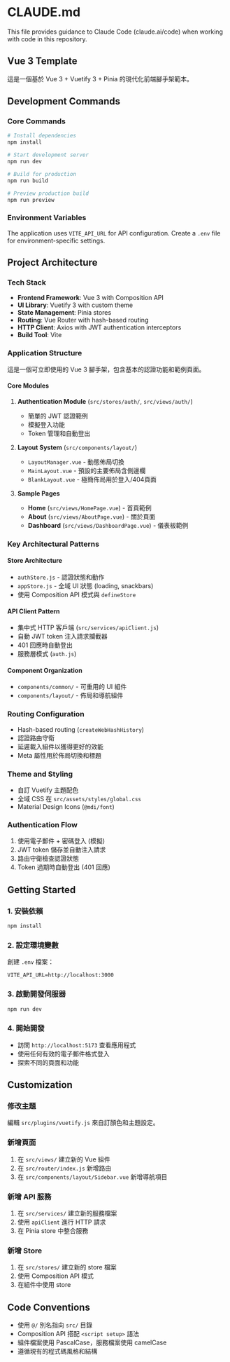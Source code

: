 # CLAUDE.md

This file provides guidance to Claude Code (claude.ai/code) when working with code in this repository.

## Vue 3 Template

這是一個基於 Vue 3 + Vuetify 3 + Pinia 的現代化前端腳手架範本。

## Development Commands

### Core Commands
```bash
# Install dependencies
npm install

# Start development server
npm run dev

# Build for production
npm run build

# Preview production build
npm run preview
```

### Environment Variables
The application uses `VITE_API_URL` for API configuration. Create a `.env` file for environment-specific settings.

## Project Architecture

### Tech Stack
- **Frontend Framework**: Vue 3 with Composition API
- **UI Library**: Vuetify 3 with custom theme
- **State Management**: Pinia stores
- **Routing**: Vue Router with hash-based routing
- **HTTP Client**: Axios with JWT authentication interceptors
- **Build Tool**: Vite

### Application Structure

這是一個可立即使用的 Vue 3 腳手架，包含基本的認證功能和範例頁面。

#### Core Modules
1. **Authentication Module** (`src/stores/auth/`, `src/views/auth/`)
   - 簡單的 JWT 認證範例
   - 模擬登入功能
   - Token 管理和自動登出

2. **Layout System** (`src/components/layout/`)
   - `LayoutManager.vue` - 動態佈局切換
   - `MainLayout.vue` - 預設的主要佈局含側邊欄
   - `BlankLayout.vue` - 極簡佈局用於登入/404頁面

3. **Sample Pages**
   - **Home** (`src/views/HomePage.vue`) - 首頁範例
   - **About** (`src/views/AboutPage.vue`) - 關於頁面
   - **Dashboard** (`src/views/DashboardPage.vue`) - 儀表板範例

### Key Architectural Patterns

#### Store Architecture
- `authStore.js` - 認證狀態和動作
- `appStore.js` - 全域 UI 狀態 (loading, snackbars)
- 使用 Composition API 模式與 `defineStore`

#### API Client Pattern
- 集中式 HTTP 客戶端 (`src/services/apiClient.js`)
- 自動 JWT token 注入請求攔截器
- 401 回應時自動登出
- 服務層模式 (`auth.js`)

#### Component Organization
- `components/common/` - 可重用的 UI 組件
- `components/layout/` - 佈局和導航組件

### Routing Configuration
- Hash-based routing (`createWebHashHistory`)
- 認證路由守衛
- 延遲載入組件以獲得更好的效能
- Meta 屬性用於佈局切換和標題

### Theme and Styling
- 自訂 Vuetify 主題配色
- 全域 CSS 在 `src/assets/styles/global.css`
- Material Design Icons (`@mdi/font`)

### Authentication Flow
1. 使用電子郵件 + 密碼登入 (模擬)
2. JWT token 儲存並自動注入請求
3. 路由守衛檢查認證狀態
4. Token 過期時自動登出 (401 回應)

## Getting Started

### 1. 安裝依賴
```bash
npm install
```

### 2. 設定環境變數
創建 `.env` 檔案：
```env
VITE_API_URL=http://localhost:3000
```

### 3. 啟動開發伺服器
```bash
npm run dev
```

### 4. 開始開發
- 訪問 `http://localhost:5173` 查看應用程式
- 使用任何有效的電子郵件格式登入
- 探索不同的頁面和功能

## Customization

### 修改主題
編輯 `src/plugins/vuetify.js` 來自訂顏色和主題設定。

### 新增頁面
1. 在 `src/views/` 建立新的 Vue 組件
2. 在 `src/router/index.js` 新增路由
3. 在 `src/components/layout/Sidebar.vue` 新增導航項目

### 新增 API 服務
1. 在 `src/services/` 建立新的服務檔案
2. 使用 `apiClient` 進行 HTTP 請求
3. 在 Pinia store 中整合服務

### 新增 Store
1. 在 `src/stores/` 建立新的 store 檔案
2. 使用 Composition API 模式
3. 在組件中使用 store

## Code Conventions
- 使用 `@/` 別名指向 `src/` 目錄
- Composition API 搭配 `<script setup>` 語法
- 組件檔案使用 PascalCase，服務檔案使用 camelCase
- 遵循現有的程式碼風格和結構